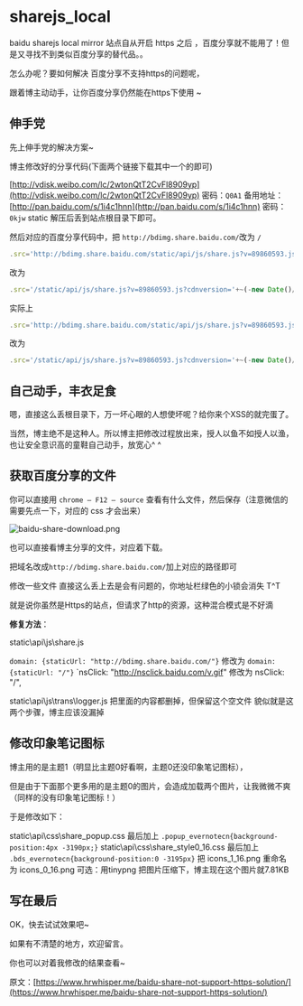 # sharejs_local
baidu sharejs local mirror
站点自从开启 https 之后 ，百度分享就不能用了！但是又寻找不到类似百度分享的替代品。。

怎么办呢？要如何解决 百度分享不支持https的问题呢，

跟着博主动动手，让你百度分享仍然能在https下使用 ~


## 伸手党

先上伸手党的解决方案~

博主修改好的分享代码(下面两个链接下载其中一个的即可)

[http://vdisk.weibo.com/lc/2wtonQtT2CvFl8909yp](http://vdisk.weibo.com/lc/2wtonQtT2CvFl8909yp) 密码：`Q0A1`
备用地址： [http://pan.baidu.com/s/1i4c1hnn](http://pan.baidu.com/s/1i4c1hnn) 密码：`0kjw`
static 解压后丢到站点根目录下即可。

然后对应的百度分享代码中，把 `http://bdimg.share.baidu.com/`改为 `/`

```javascript
.src='http://bdimg.share.baidu.com/static/api/js/share.js?v=89860593.js?cdnversion='+~(-new Date()/36e5)];</script>
```
改为
```javascript
.src='/static/api/js/share.js?v=89860593.js?cdnversion='+~(-new Date()/36e5)];</script>
```
实际上
```javascript
.src='http://bdimg.share.baidu.com/static/api/js/share.js?v=89860593.js?cdnversion='+~(-new Date()/36e5)];</script>
```
改为
```javascript
.src='/static/api/js/share.js?v=89860593.js?cdnversion='+~(-new Date()/36e5)];</script>
```

## 自己动手，丰衣足食

嗯，直接这么丢根目录下，万一坏心眼的人想使坏呢？给你来个XSS的就完蛋了。

当然，博主绝不是这种人。所以博主把修改过程放出来，授人以鱼不如授人以渔，也让安全意识高的童鞋自己动手，放宽心^ ^

 

## 获取百度分享的文件
你可以直接用 `chrome – F12 – source` 查看有什么文件，然后保存（注意微信的需要先点一下，对应的 css 才会出来）

![baidu-share-download.png][1]

也可以直接看博主分享的文件，对应着下载。

把域名改成`http://bdimg.share.baidu.com/`加上对应的路径即可

 

修改一些文件
直接这么丢上去是会有问题的，你地址栏绿色的小锁会消失 T^T

就是说你虽然是Https的站点，但请求了http的资源，这种混合模式是不好滴

**修复方法**：

static\api\js\share.js

`domain: {staticUrl: "http://bdimg.share.baidu.com/"}` 修改为 `domain: {staticUrl: "/"}`
`nsClick: "http://nsclick.baidu.com/v.gif"  修改为  nsClick: "/",

static\api\js\trans\logger.js
把里面的内容都删掉，但保留这个空文件
貌似就是这两个步骤，博主应该没漏掉

## 修改印象笔记图标
博主用的是主题1（明显比主题0好看啊，主题0还没印象笔记图标），

但是由于下面那个更多用的是主题0的图片，会造成加载两个图片，让我微微不爽（同样的没有印象笔记图标！）

于是修改如下：

static\api\css\share_popup.css
最后加上 `.popup_evernotecn{background-position:4px -3190px;}`
static\api\css\share_style0_16.css
最后加上 `.bds_evernotecn{background-position:0 -3195px}`
把 icons_1_16.png 重命名为 icons_0_16.png
可选：用tinypng 把图片压缩下，博主现在这个图片就7.81KB
 
## 写在最后

OK，快去试试效果吧~

如果有不清楚的地方，欢迎留言。

你也可以对着我修改的结果查看~

原文：[https://www.hrwhisper.me/baidu-share-not-support-https-solution/](https://www.hrwhisper.me/baidu-share-not-support-https-solution/)


  [1]: https://kelvin.mbioq.com/usr/uploads/2016/06/3505987201.png